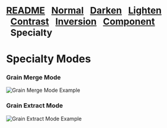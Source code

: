 <span style="font-size:1.75em; font-weight:900;">**[README](https://github.com/chrisfreilich/virtuoso-nodes/blob/main/README.md)
&nbsp;&nbsp;[Normal](https://github.com/chrisfreilich/virtuoso-nodes/blob/main/normal-modes.md)
&nbsp;&nbsp;[Darken](https://github.com/chrisfreilich/virtuoso-nodes/blob/main/darken-modes.md)
&nbsp;&nbsp;[Lighten](https://github.com/chrisfreilich/virtuoso-nodes/blob/main/lighten-mode.md)
&nbsp;&nbsp;[Contrast](https://github.com/chrisfreilich/virtuoso-nodes/blob/main/contrast-modes.md)
&nbsp;&nbsp;[Inversion](https://github.com/chrisfreilich/virtuoso-nodes/blob/main/inversion-modes.md)
&nbsp;&nbsp;[Component](https://github.com/chrisfreilich/virtuoso-nodes/blob/main/component-modes.md)
&nbsp;&nbsp;Specialty**</span>

# Specialty Modes

### Grain Merge Mode  
![Grain Merge Mode Example](https://github.com/chrisfreilich/virtuoso-nodes/assets/108036952/0e1691e1-e92d-4282-8989-ac9e8281120e)

### Grain Extract Mode  
![Grain Extract Mode Example](https://github.com/chrisfreilich/virtuoso-nodes/assets/108036952/18b6bc90-dfc9-4e34-b437-368f98913b67)
